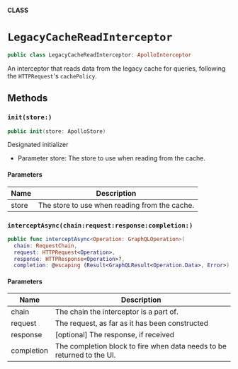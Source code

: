 **CLASS**

# `LegacyCacheReadInterceptor`

```swift
public class LegacyCacheReadInterceptor: ApolloInterceptor
```

An interceptor that reads data from the legacy cache for queries, following the `HTTPRequest`'s `cachePolicy`.

## Methods
### `init(store:)`

```swift
public init(store: ApolloStore)
```

Designated initializer

- Parameter store: The store to use when reading from the cache.

#### Parameters

| Name | Description |
| ---- | ----------- |
| store | The store to use when reading from the cache. |

### `interceptAsync(chain:request:response:completion:)`

```swift
public func interceptAsync<Operation: GraphQLOperation>(
  chain: RequestChain,
  request: HTTPRequest<Operation>,
  response: HTTPResponse<Operation>?,
  completion: @escaping (Result<GraphQLResult<Operation.Data>, Error>) -> Void)
```

#### Parameters

| Name | Description |
| ---- | ----------- |
| chain | The chain the interceptor is a part of. |
| request | The request, as far as it has been constructed |
| response | [optional] The response, if received |
| completion | The completion block to fire when data needs to be returned to the UI. |